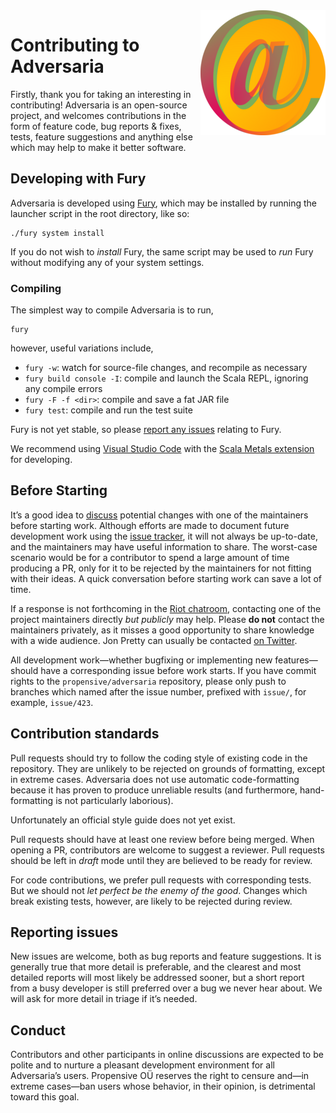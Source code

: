 <img src="/doc/images/200x200.png" align="right">

# Contributing to Adversaria

Firstly, thank you for taking an interesting in contributing! Adversaria is an open-source project, and welcomes
contributions in the form of feature code, bug reports & fixes, tests, feature suggestions and anything else
which may help to make it better software.

## Developing with Fury

Adversaria is developed using [Fury](https://github.com/propensive/fury), which may be installed by running the
launcher script in the root directory, like so:
```
./fury system install
```

If you do not wish to _install_ Fury, the same script may be used to _run_ Fury without modifying any of your
system settings.

### Compiling

The simplest way to compile Adversaria is to run,
```
fury
```
however, useful variations include,
- `fury -w`: watch for source-file changes, and recompile as necessary
- `fury build console -I`: compile and launch the Scala REPL, ignoring any compile errors
- `fury -F -f <dir>`: compile and save a fat JAR file
- `fury test`: compile and run the test suite

Fury is not yet stable, so please [report any issues](https://github.com/propensive/fury/issues/) relating to
Fury.

We recommend using [Visual Studio Code](https://code.visualstudio.com/) with the
[Scala Metals extension](https://marketplace.visualstudio.com/items?itemName=scalameta.metals) for developing.

## Before Starting

It&rsquo;s a good idea to [discuss](https://riot.im/app/#/room/#propensive.adversaria:matrix.org) potential changes
with one of the maintainers before starting work. Although efforts are made to document future development work
using the [issue tracker](/issues), it will not always be up-to-date, and the maintainers may have useful
information to share. The worst-case scenario would be for a contributor to spend a large amount of time
producing a PR, only for it to be rejected by the maintainers for not fitting with their ideas. A quick
conversation before starting work can save a lot of time.

If a response is not forthcoming in the [Riot chatroom](https://riot.im/app/#/room/#propensive.adversaria:matrix.org),
contacting one of the project maintainers directly _but publicly_ may help. Please __do not__ contact the
maintainers privately, as it misses a good opportunity to share knowledge with a wide audience. Jon Pretty can
usually be contacted [on Twitter](https://twitter.com/propensive).

All development work&mdash;whether bugfixing or implementing new features&mdash;should have a corresponding
issue before work starts. If you have commit rights to the `propensive/adversaria` repository, please only push to
branches which named after the issue number, prefixed with `issue/`, for example, `issue/423`.

## Contribution standards

Pull requests should try to follow the coding style of existing code in the repository. They are unlikely to be
rejected on grounds of formatting, except in extreme cases. Adversaria does not use automatic code-formatting
because it has proven to produce unreliable results (and furthermore, hand-formatting is not particularly
laborious).

Unfortunately an official style guide does not yet exist.

Pull requests should have at least one review before being merged. When opening a PR, contributors are welcome
to suggest a reviewer. Pull requests should be left in _draft_ mode until they are believed to be ready for
review.

For code contributions, we prefer pull requests with corresponding tests. But we should not _let perfect be
the enemy of the good_. Changes which break existing tests, however, are likely to be rejected during review.

## Reporting issues

New issues are welcome, both as bug reports and feature suggestions. It is generally true that more detail is
preferable, and the clearest and most detailed reports will most likely be addressed sooner, but a short report
from a busy developer is still preferred over a bug we never hear about. We will ask for more detail in triage
if it&rsquo;s needed.

## Conduct

Contributors and other participants in online discussions are expected to be polite and to nurture a pleasant
development environment for all Adversaria&rsquo;s users. Propensive O&Uuml; reserves the right to censure
and&mdash;in extreme cases&mdash;ban users whose behavior, in their opinion, is detrimental toward this goal.
